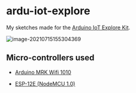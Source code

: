 # ardu-iot-explore

My sketches made for the [Arduino IoT Explore Kit](https://store.arduino.cc/usa/explore-iot-kit).

![image-20210715155304369](/home/mau/.config/Typora/typora-user-images/image-20210715155304369.png)

## Micro-controllers used

- [Arduino MRK Wifi 1010](https://store.arduino.cc/usa/mkr-wifi-1010)

- [ESP-12E (NodeMCU 1.0)](https://www.electronicshub.org/getting-started-with-nodemcu/)

